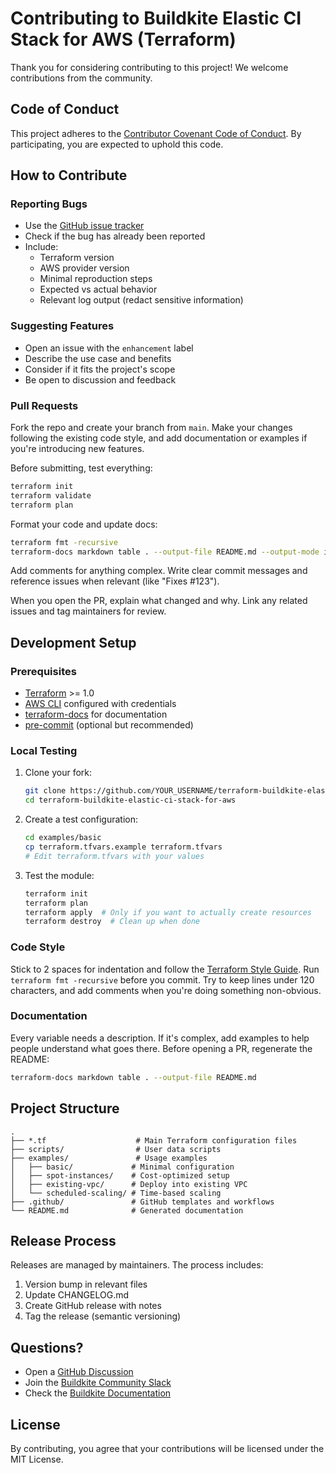 # Contributing to Buildkite Elastic CI Stack for AWS (Terraform)

Thank you for considering contributing to this project! We welcome contributions from the community.

## Code of Conduct

This project adheres to the [Contributor Covenant Code of Conduct](CODE_OF_CONDUCT.md). By participating, you are expected to uphold this code.

## How to Contribute

### Reporting Bugs

- Use the [GitHub issue tracker](https://github.com/buildkite/terraform-buildkite-elastic-ci-stack-for-aws/issues)
- Check if the bug has already been reported
- Include:
  - Terraform version
  - AWS provider version
  - Minimal reproduction steps
  - Expected vs actual behavior
  - Relevant log output (redact sensitive information)

### Suggesting Features

- Open an issue with the `enhancement` label
- Describe the use case and benefits
- Consider if it fits the project's scope
- Be open to discussion and feedback

### Pull Requests

Fork the repo and create your branch from `main`. Make your changes following the existing code style, and add documentation or examples if you're introducing new features.

Before submitting, test everything:
```bash
terraform init
terraform validate
terraform plan
```

Format your code and update docs:
```bash
terraform fmt -recursive
terraform-docs markdown table . --output-file README.md --output-mode inject
```

Add comments for anything complex. Write clear commit messages and reference issues when relevant (like "Fixes #123").

When you open the PR, explain what changed and why. Link any related issues and tag maintainers for review.

## Development Setup

### Prerequisites

- [Terraform](https://www.terraform.io/downloads) >= 1.0
- [AWS CLI](https://aws.amazon.com/cli/) configured with credentials
- [terraform-docs](https://terraform-docs.io/) for documentation
- [pre-commit](https://pre-commit.com/) (optional but recommended)

### Local Testing

1. Clone your fork:
   ```bash
   git clone https://github.com/YOUR_USERNAME/terraform-buildkite-elastic-ci-stack-for-aws.git
   cd terraform-buildkite-elastic-ci-stack-for-aws
   ```

2. Create a test configuration:
   ```bash
   cd examples/basic
   cp terraform.tfvars.example terraform.tfvars
   # Edit terraform.tfvars with your values
   ```

3. Test the module:
   ```bash
   terraform init
   terraform plan
   terraform apply  # Only if you want to actually create resources
   terraform destroy  # Clean up when done
   ```

### Code Style

Stick to 2 spaces for indentation and follow the [Terraform Style Guide](https://www.terraform.io/docs/language/syntax/style.html). Run `terraform fmt -recursive` before you commit. Try to keep lines under 120 characters, and add comments when you're doing something non-obvious.

### Documentation

Every variable needs a description. If it's complex, add examples to help people understand what goes there. Before opening a PR, regenerate the README:

```bash
terraform-docs markdown table . --output-file README.md
```

## Project Structure

```
.
├── *.tf                    # Main Terraform configuration files
├── scripts/                # User data scripts
├── examples/               # Usage examples
│   ├── basic/             # Minimal configuration
│   ├── spot-instances/    # Cost-optimized setup
│   ├── existing-vpc/      # Deploy into existing VPC
│   └── scheduled-scaling/ # Time-based scaling
├── .github/               # GitHub templates and workflows
└── README.md              # Generated documentation
```

## Release Process

Releases are managed by maintainers. The process includes:

1. Version bump in relevant files
2. Update CHANGELOG.md
3. Create GitHub release with notes
4. Tag the release (semantic versioning)

## Questions?

- Open a [GitHub Discussion](https://github.com/buildkite/terraform-buildkite-elastic-ci-stack-for-aws/discussions)
- Join the [Buildkite Community Slack](https://buildkite.com/slack)
- Check the [Buildkite Documentation](https://buildkite.com/docs)

## License

By contributing, you agree that your contributions will be licensed under the MIT License.
